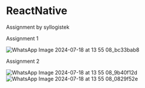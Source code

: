 # ReactNative
Assignment by syllogistek

Assignment 1

![WhatsApp Image 2024-07-18 at 13 55 08_bc33bab8](https://github.com/user-attachments/assets/9b07866d-b6a8-493b-abfb-2e4074d18ed4)

Assignment 2

![WhatsApp Image 2024-07-18 at 13 55 08_9b40f12d](https://github.com/user-attachments/assets/d47385a1-14f6-41a3-923e-d8800db57f7a)
![WhatsApp Image 2024-07-18 at 13 55 08_0829f52e](https://github.com/user-attachments/assets/8ff7ae4c-7b1f-450c-b66e-a987d3ccccdd)
